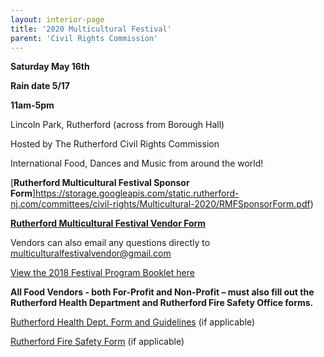 ```yaml
---
layout: interior-page
title: '2020 Multicultural Festival'
parent: 'Civil Rights Commission'
---
```


**Saturday May 16th**

**Rain date 5/17**

**11am-5pm**


Lincoln Park, Rutherford (across from Borough Hall)

Hosted by The Rutherford Civil Rights Commission

International Food, Dances and Music from around the world!


[**Rutherford Multicultural Festival Sponsor Form**]https://storage.googleapis.com/static.rutherford-nj.com/committees/civil-rights/Multicultural-2020/RMFSponsorForm.pdf)

[**Rutherford Multicultural Festival Vendor Form**](https://storage.googleapis.com/static.rutherford-nj.com/committees/civil-rights/Multicultural-2020/RMFVendorForm.pdf)

Vendors can also email any questions directly to multiculturalfestivalvendor@gmail.com

[View the 2018 Festival Program Booklet here](https://storage.googleapis.com/static.rutherford-nj.com/committees/civil-rights/2019%20Multicultural/Rutherford%20MCF%20Program%20Book%202018.pdf)

**All Food Vendors - both For-Profit and Non-Profit – must also fill out the Rutherford Health Department and Rutherford Fire Safety Office forms.**

[Rutherford Health Dept. Form and Guidelines](https://storage.googleapis.com/static.rutherford-nj.com/committees/civil-rights/RutherfordHealthDeptForm-Guidelines.pdf) (if applicable)

[Rutherford Fire Safety Form](https://storage.googleapis.com/static.rutherford-nj.com/committees/civil-rights/RutherfordFireSafetyForm.pdf) (if applicable)
